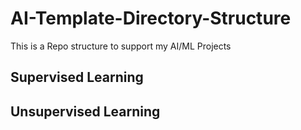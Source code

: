 # AI-Template-Directory-Structure
This is a Repo structure to support my AI/ML Projects 

## Supervised Learning

## Unsupervised Learning
